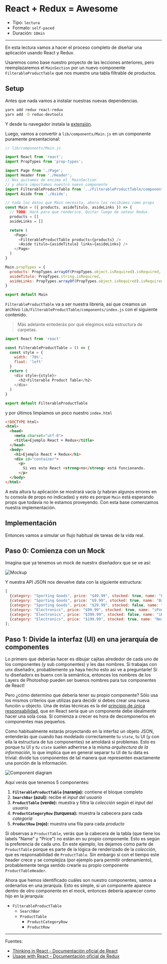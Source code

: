 # React + Redux = Awesome

* Tipo: `lectura`
* Formato: `self-paced`
* Duración: `10min`

***

En esta lectura vamos a hacer el proceso completo de diseñar una aplicación
usando React y Redux.

Usaremos como base nuestro proyecto de las lecciones anteriores, pero
reemplazaremos el `MainSection` por un nuevo componente `FilterableProductTable`
que nos muestre una tabla filtrable de productos.

## Setup

Antes que nada vamos a instalar nuestras nuevas dependencias.

```sh
yarn add redux react-redux
yarn add -D redux-devtools
```

Y desde tu navegador instala la [extensión](http://extension.remotedev.io/).

Luego, vamos a convertir a `lib/components/Main.js` en un componente puramente
presentacional:

```js
// lib/components/Main.js

import React from 'react';
import PropTypes from 'prop-types';

import Page from './Page';
import Header from './Header';
// Nos quitamos de encima el `MainSection`
// y ahora importamos nuestro nuevo componente
import FilterableProductTable from '../FilterableProductTable/components';
import Aside from './Aside';

// toda los datos que Main necesita, ahora los recibimos como props
const Main = ({ products, asideTitulo, asideLinks }) => {
  // TODO: Hack para que renderice. Quitar luego de setear Redux.
  products = []
  asideLinks = []

  return (
    <Page>
      <FilterableProductTable products={products} />
      <Aside titulo={asideTitulo} links={asideLinks} />
    </Page>
  )
}

Main.propTypes = {
  products: PropTypes.arrayOf(PropTypes.object.isRequired).isRequired,
  asideTitulo: PropTypes.string.isRequired,
  asideLinks: PropTypes.arrayOf(PropTypes.object.isRequired).isRequired
}

export default Main
```

`FilterableProductTable` va a ser nuestra librería, así que creamos un archivo
`lib/FilterableProductTable/components/index.js` con el siguiente contenido.

> Más adelante entederás por qué elegimos esta estructura de carpetas.

```js
import React from 'react'

const FilterableProductTable = () => {
  const style = {
    width: '70%',
    float: 'left'
  }
  return (
    <div style={style}>
      <h2>Filterable Product Table</h2>
    </div>
  )
}

export default FilterableProductTable
```

y por últimos limpiamos un poco nuestro `index.html`

```html
<!DOCTYPE html>
<html>
  <head>
    <meta charset="utf-8">
    <title>Ejemplo React + Redux</title>
  </head>
  <body>
    <h1>Ejemplo React + Redux</h1>
    <div id="container">
      <p>
        Si ves esto React <strong>no</strong> está funcionando.
      </p>
  </body>
</html>
```

A esta altura tu aplicación se mostrará vacía (y habran algunos errores en tu
consola de props no indicadas) y esto es porque `Main` está esperando props que
todavia no le estamos proveyendo. Con esta base comenzamos nuestra
implementación.

## Implementación

Entonces vamos a simular un flujo habitual de tareas de la vida real.

## Paso 0: Comienza con un Mock

Imagina que ya tenemos un mock de nuestrx diseñadorx que se ve asi:

![Mockup](https://reactjs.org/static/thinking-in-react-mock-1071fbcc9eed01fddc115b41e193ec11-4dd91.png)

Y nuestra API JSON nos devuelve data con la siguiente estructura:

```js
[
  {category: "Sporting Goods", price: "$49.99", stocked: true, name: "Football"},
  {category: "Sporting Goods", price: "$9.99", stocked: true, name: "Baseball"},
  {category: "Sporting Goods", price: "$29.99", stocked: false, name: "Basketball"},
  {category: "Electronics", price: "$99.99", stocked: true, name: "iPod Touch"},
  {category: "Electronics", price: "$399.99", stocked: false, name: "iPhone 5"},
  {category: "Electronics", price: "$199.99", stocked: true, name: "Nexus 7"}
];
```

## Paso 1: Divide la interfaz (UI) en una jerarquía de componentes

Lo primero que deberías hacer es dibujar cajitas alrededor de cada uno de los
componentes (y sub componentes) y les das nombres. Si trabajas con unx
diseñadrx, probablemente ya haya hecho esto asi ve a preguntarle! Si tu
diseñadorx es buenx con la semántica, entonces los nombres de los Layers de
Photoshop pueden ser buenos nombres para tus componentes de React!

Pero ¿cómo determino que debería tener su propio componente? Sólo usa los mismos
criterios que utilizas para decidir si debes crear una nueva función u objecto.
Una de éstas técnicas es la del [principio de única responsabilidad](https://en.wikipedia.org/wiki/Single_responsibility_principle),
que en React sería que un componente debe idealmente hacer una sola cosa. Si
comienza a crecer es hora de decomponerlos en componentes mas pequeños.

Como habitualmente estarás proyectando en la interfaz un objeto JSON, entenderás
que cuando has modelado correctamente tu `state`, tu UI (y con ella la
estructura de tus componentes) se amoldará si problemas. Esto es porque tu UI y
tu `state` suelen adherirse a la misma *arquitectura de la información*, lo que
implica que en general separar tu UI de tu data es trivial: divide tus
componentes de tal manera que representen exactamente una porción de la
información.

![Component diagram](https://reactjs.org/static/thinking-in-react-components-eb8bda25806a89ebdc838813bdfa3601-82965.png)

Aquí verás que tenemos 5 componentes:

1. **`FilterableProductTable` (naranja):** contiene el bloque completo
2. **`SearchBar` (azul):** recibe el *input del usuario*
3. **`ProductTable` (verde):** muestra y filtra la *colección* según el *input
   del usuario*
4. **`ProductCategoryRow` (turquesa):** muestra la cabecera para cada
   *categoría*
5. **`ProductRow` (rojo):** muestra una fila para cada *producto*

Si observas a `ProductTable`, verás que la cabecera de la tabla (que tiene los
labels "Name" y "Price") no están en su propio componente. Esto es según la
preferencia de cada uno. En este ejemplo, los dejamos como parte de
`ProductTable` porque es parte de la lógica de renderizado de la *colección*,
que es responsabilidad de `ProductTable`. Sin embargo si con el tiempo este
header crece y se complejiza (por ejemplo para permitir ordenamiento),
probablemente tenga sentido crearle su propio componente `ProductTableHeader`.

Ahora que hemos identificado cuáles son nuestro componentes, vamos a ordenarlos
en una jerarquía. Esto es simple, si un componente aparece dentro de otro
componente en el mock, entonces debería aparecer como hijo en la jerarquía:

* `FilterableProductTable`
  - `SearchBar`
  - `ProductTable`
    * `ProductCategoryRow`
    * `ProductRow`

***

Fuentes:

* [Thinking in React - Documentación oficial de React](https://facebook.github.io/react/docs/thinking-in-react.html)
* [Usage with React - Documentación oficial de Redux](http://redux.js.org/docs/basics/UsageWithReact.html)
